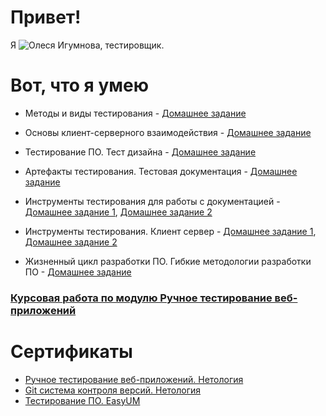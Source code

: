 # Привет! 

Я ![Олеся Игумнова](IMG_7085.jpg), тестировщик.

# Вот, что я умею

 - Методы и виды тестирования - [Домашнее задание](https://docs.google.com/document/d/1S6HDCcJHDPc28doILJqrdGXPo4dI4k24qShlKMkSE28/edit?usp=sharing)

 - Основы клиент-серверного взаимодействия - [Домашнее задание](https://docs.google.com/document/d/1C301RmUhS1XOpusj7Maw25vnLiuA5LK-MSJUXAlsU78/edit?usp=sharing)

- Тестирование ПО. Тест дизайна - [Домашнее задание](https://docs.google.com/document/d/1sRPzXJH7WBMgP-vLP6pqCM-g_wJJ0itUQKrOLKJBODs/edit?usp=sharing)

- Артефакты тестирования. Тестовая документация - [Домашнее задание](https://docs.google.com/spreadsheets/d/12wvd61Ta9uTnz9zd6NJEJWL1gQVc9t9H2TAls6KzWR8/edit?usp=sharing)

- Инструменты тестирования для работы с документацией - [Домашнее задание 1](https://docs.google.com/spreadsheets/d/1aW3JaIY4MMo0ad_6MhNlJ0befmCBI9PedTIdVe-01eA/edit?usp=sharing), [Домашнее задание 2](https://drive.google.com/drive/folders/11rISH2PIx_oBP9qTNmiKi9T2_2Xq0fmX?usp=sharing)

- Инструменты тестирования. Клиент сервер - [Домашнее задание 1](https://drive.google.com/drive/folders/1sSK-GrPozopE9-A-hKrk3fy06ksyb3Kl?usp=sharing),   [Домашнее задание 2](https://drive.google.com/drive/folders/1S4wqau0nlOM0yRa4gOU7QRqFYjmWVDlj?usp=sharing) 

- Жизненный цикл разработки ПО. Гибкие методологии разработки ПО - [Домашнее задание](https://docs.google.com/document/d/1LKJM_0W4rEyIYfSfIhIez0XbnU7iOzGdFiAiucHmRTw/edit?usp=sharing)

### [Курсовая работа по модулю Ручное тестирование веб-приложений](https://docs.google.com/spreadsheets/d/1oOFg7iDmDQ0XT4nhISZ9HKLGyM9on1XvBpiDqMB4laI/edit?usp=sharing) 

# Сертификаты 
- [Ручное тестирование веб-приложений. Нетология](https://drive.google.com/file/d/11vcbklB_gmgJv2G10yxQzV0toNc4QQO4/view?usp=sharing)
- [Git система контроля версий. Нетология](https://drive.google.com/file/d/1JaEXklOvW0pud2x5JUeMPF6VPL-dm2XH/view?usp=sharing)
- [Тестирование ПО. EasyUM](https://it.easyum.ru/certificates/testing-po-260521-412/)




  


